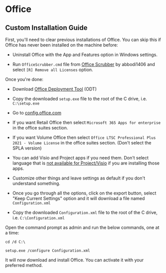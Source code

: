 # Office

## Custom Installation Guide

First, you'll need to clear previous installations of Office. You can skip this if Office has never been installed on the machine before:

- Uninstall Office with the App and Features option in Windows settings.

- Run `OfficeScrubber.cmd` file from [Office Scrubber](<https://github.com/abbodi1406/WHD/raw/master/scripts/OfficeScrubber_12r.zip>) by abbodi1406 and select `[R] Remove all Licenses` option.

Once you're done:

- Download [Office Deployment Tool](<https://officecdn.microsoft.com/pr/wsus/setup.exe>) (ODT)

- Copy the downloaded `setup.exe` file to the root of the C drive, i.e. `C:\setup.exe`

- Go to [config.office.com](<http://config.office.com>)

- If you want Retail Office then select `Microsoft 365 Apps for enterprise` in the office suites section.

- If you want Volume Office then select `Office LTSC Professional Plus 2021 - Volume License` in the office suites section. (Don't select the SPLA version)

- You can add Visio and Project apps if you need them. Don't select language that is [not available for Project/Visio](<https://gravesoft.dev/office_c2r_links>) if you are installing those apps.

- Customize other things and leave settings as default if you don't understand something.

- Once you go through all the options, click on the export button, select "Keep Current Settings" option and it will download a file named `Configuration.xml`

- Copy the downloaded `Configuration.xml` file to the root of the C drive, i.e. `C:\Configuration.xml`

Open the command prompt as admin and run the below commands, one at a time:

```
cd /d C:\
```

```
setup.exe /configure Configuration.xml
```

It will now download and install Office. You can activate it with your preferred method.